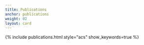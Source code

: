 ```yaml
---
title: Publications
anchor: publications
weight: 02
layout: card
---
```


{% include publications.html style="acs" show_keywords=true %}

